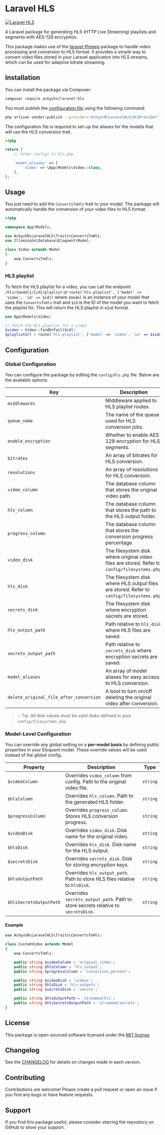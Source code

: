 # Laravel HLS

[![Laravel HLS](https://banners.beyondco.de/Laravel%20HLS.png?theme=light&packageManager=composer+require&packageName=achyutn%2Flaravel-hls&pattern=anchorsAway&style=style_1&description=A+package+to+convert+video+files+to+HLS+with+rotating+key+encryption.&md=1&showWatermark=0&fontSize=150px&images=video-camera "Laravel HLS")](https://packagist.org/packages/achyutn/laravel-hls)

A Laravel package for generating HLS (HTTP Live Streaming) playlists and segments with AES-128 encryption.

This package makes use of the [laravel-ffmpeg](https://github.com/protonemedia/laravel-ffmpeg) package to handle video
processing and
conversion to HLS format. It provides a simple way to convert video files stored in your Laravel application into HLS
streams, which can be used for adaptive bitrate streaming.

## Installation

You can install the package via Composer:

```bash
composer require achyutn/laravel-hls
```

You must publish the [configuration file](src/config/hls.php) using the following command:

```bash
php artisan vendor:publish --provider="AchyutN\LaravelHLS\HLSProvider" --tag="hls-config"
```

The configuration file is required to set-up the aliases for the models that will use the HLS conversion trait.

```php
<?php

return [
    // Other configs in hls.php

    'model_aliases' => [
        'video' => \App\Models\Video::class,
    ],
];
```

## Usage

You just need to add the `ConvertsToHls` trait to your model. The package will automatically handle the conversion of
your video files to HLS format.

```php
<?php

namespace App\Models;

use AchyutN\LaravelHLS\Traits\ConvertsToHls;
use Illuminate\Database\Eloquent\Model;

class Video extends Model
{
    use ConvertsToHls;
}
```

### HLS playlist

To fetch the HLS playlist for a video, you can call the endpoint `/hls/{model}/{id}/playlist` or
`route('hls.playlist', ['model' => 'video', 'id' => $id])` where `$model` is an instance of your
model that uses the `ConvertsToHls` trait and `$id` is the ID of the model you want to fetch the
playlist for. This will return the HLS playlist in `m3u8` format.

```php
use App\Models\Video;

// Fetch the HLS playlist for a video
$video = Video::findOrFail($id);
$playlistUrl = route('hls.playlist', ['model' => 'video', 'id' => $video->id]);
```

## Configuration

### Global Configuration

You can configure the package by editing the `config/hls.php` file. Below are the available options:

| Key                   | Description                                                                                   | Type   | Default               |
|-----------------------|-----------------------------------------------------------------------------------------------|--------|-----------------------|
| `middlewares`         | Middleware applied to HLS playlist routes.                                                    | `array` | `[]`                  |
| `queue_name`          | The name of the queue used for HLS conversion jobs.                                           | `string` | `default`             |
| `enable_encryption`   | Whether to enable AES-128 encryption for HLS segments.                                        | `bool` | `true`                |
| `bitrates`            | An array of bitrates for HLS conversion.                                                      | `array` | *See config file*     |
| `resolutions`         | An array of resolutions for HLS conversion.                                                   | `array` | *See config file*     |
| `video_column`        | The database column that stores the original video path.                                      | `string` | `video_path`          |
| `hls_column`          | The database column that stores the path to the HLS output folder.                            | `string` | `hls_path`            |
| `progress_column`     | The database column that stores the conversion progress percentage.                           | `string` | `conversion_progress` |
| `video_disk`          | The filesystem disk where original video files are stored. Refer to `config/filesystems.php`. | `string` | `public`              |
| `hls_disk`            | The filesystem disk where HLS output files are stored. Refer to `config/filesystems.php`.     | `string` | `local`               |
| `secrets_disk`        | The filesystem disk where encryption secrets are stored.                                      | `string` | `local`               |
| `hls_output_path`     | Path relative to `hls_disk` where HLS files are saved.                                        | `string` | `hls`                 |
| `secrets_output_path` | Path relative to `secrets_disk` where encryption secrets are saved.                           | `string` | `secrets`             |
| `model_aliases`       | An array of model aliases for easy access to HLS conversion.                                  | `array` | `[]`                  |
| `delete_original_file_after_conversion`       | A bool to turn on/off deleting the original video after conversion.                           | `bool` | `false`               |

> 💡 Tip: All disk values must be valid disks defined in your `config/filesystems.php`.

### Model-Level Configuration

You can override any global setting on a **per-model basis** by defining public properties in your Eloquent model. These
override values will be used instead of the global config.

| Property                | Description                                                                       | Type     |
|-------------------------|-----------------------------------------------------------------------------------|----------|
| `$videoColumn`          | Overrides `video_column` from config. Path to the original video file.            | `string` |
| `$hlsColumn`            | Overrides `hls_column`. Path to the generated HLS folder.                         | `string` |
| `$progressColumn`       | Overrides `progress_column`. Stores HLS conversion progress.                      | `string` |
| `$videoDisk`            | Overrides `video_disk`. Disk name for the original video.                         | `string` |
| `$hlsDisk`              | Overrides `hls_disk`. Disk name for the HLS output.                               | `string` |
| `$secretsDisk`          | Overrides `secrets_disk`. Disk for storing encryption keys.                       | `string` |
| `$hlsOutputPath`        | Overrides `hls_output_path`. Path to store HLS files relative to `hlsDisk`.       | `string` |
| `$hlsSecretsOutputPath` | Overrides `secrets_output_path`. Path to store secrets relative to `secretsDisk`. | `string` |

#### Example

```php
use AchyutN\LaravelHLS\Traits\ConvertsToHls;

class CustomVideo extends Model
{
    use ConvertsToHls;

    public string $videoColumn = 'original_video';
    public string $hlsColumn = 'hls_output';
    public string $progressColumn = 'conversion_percent';

    public string $videoDisk = 'videos';
    public string $hlsDisk = 'hls-outputs';
    public string $secretsDisk = 'secure';

    public string $hlsOutputPath = 'streamed/hls';
    public string $hlsSecretsOutputPath = 'streamed/secrets';
}
```

## License

This package is open-sourced software licensed under the [MIT license](LICENSE).

## Changelog

See the [CHANGELOG](CHANGELOG.md) for details on changes made in each version.

## Contributing

Contributions are welcome! Please create a pull request or open an issue if you find any bugs or have feature requests.

## Support

If you find this package useful, please consider starring the repository on GitHub to show your support.
